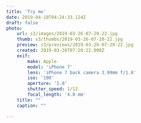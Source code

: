 ```yaml
---
title: 'Try me'
date: 2019-04-10T04:24:33.124Z
draft: false
photo:
    url: s3/images/2019-03-26-07-20-22.jpg
    thumb: s3/thumbs/2019-03-26-07-20-22.jpg
    preview: s3/previews/2019-03-26-07-20-22.jpg
    created: 2019-03-26T07:20:22.000Z
    exif:
        make: Apple
        model: 'iPhone 7'
        lens: 'iPhone 7 back camera 3.99mm f/1.8'
        iso: '100'
        aperture: '1.8'
        shutter_speed: 1/12
        focal_length: '4.0 mm'
    title: ""
    caption: ""

---
```

